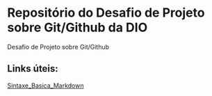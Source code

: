 # Repositório do Desafio de Projeto sobre Git/Github da DIO 
Desafio de Projeto sobre Git/Github

## Links úteis: 
[Sintaxe_Basica_Markdown](https://www.markdownguide.org/basic-syntax/)
